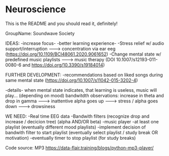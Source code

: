 # Neuroscience

This is the README and you should read it, definitely!

GroupName: Soundwave Society

IDEAS:
-increase focus- -better learning experience-
-Stress relief w/ audio support/interruption ---> concentration via ear eeg (https://doi.org/10.1109/BCI48061.2020.9061652)
-Change mental state w/ predefined music playlists ---> music therapy (DOI 10.1007/s12193-011-0080-6 and https://doi.org/10.3390/s19184014)

FURTHER DEVELOPMENT:
-recommendations based on liked songs during same mental state (https://doi.org/10.1007/s11042-015-3202-4)


-details-
when mental state indicates, that learning is useless, music will play... (depending on mood) 
bandwitdth observations: increase in theta and drop in gamma ---> inattentive
                            alpha goes up ---> stress / alpha goes down ---> drowsiness

WE NEED:
-Real time EEG data
-Bandwith filters (recognize drop and increase / decicion tree) (alpha AND/OR beta)
-music player
-at least one playlist (eventually different mood playlists)
-implement decision of bandwith filter to start playlist (eventually select playlist / study break OR motivation)
-eventually timer to stop playlist (for study breaks)

Code source: MP3 https://data-flair.training/blogs/python-mp3-player/
